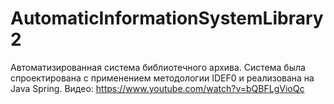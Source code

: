 # AutomaticInformationSystemLibrary2
Автоматизированная система библиотечного архива.
Система была спроектирована с применением методологии IDEF0 и реализована на Java Spring.
Видео: https://www.youtube.com/watch?v=bQBFLgVioQc
